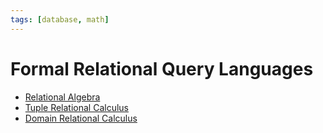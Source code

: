 ```yaml
---
tags: [database, math]
---
```


# Formal Relational Query Languages

- [Relational Algebra](202302232055.md)
- [Tuple Relational Calculus](202304052245.md)
- [Domain Relational Calculus](202304052252.md)
